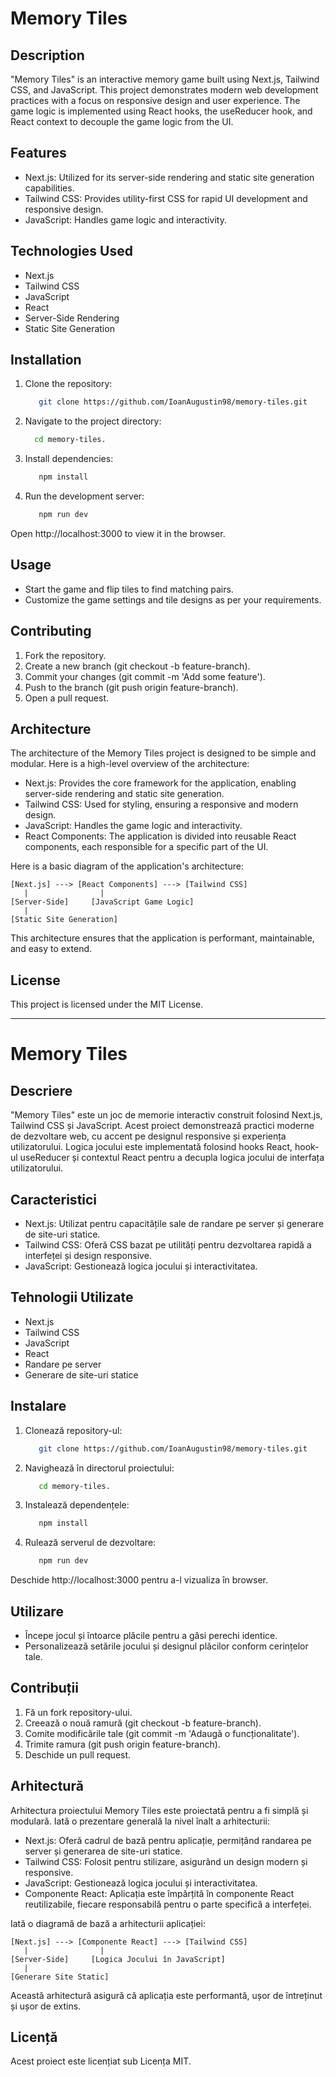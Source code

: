 # Memory Tiles

## Description
"Memory Tiles" is an interactive memory game built using Next.js, Tailwind CSS, and JavaScript. This project demonstrates modern web development practices with a focus on responsive design and user experience. The game logic is implemented using React hooks, the useReducer hook, and React context to decouple the game logic from the UI.

## Features
- Next.js: Utilized for its server-side rendering and static site generation capabilities.
- Tailwind CSS: Provides utility-first CSS for rapid UI development and responsive design.
- JavaScript: Handles game logic and interactivity.

## Technologies Used
- Next.js
- Tailwind CSS
- JavaScript
- React
- Server-Side Rendering
- Static Site Generation

## Installation
1. Clone the repository:
   ```bash
      git clone https://github.com/IoanAugustin98/memory-tiles.git
   ```
2. Navigate to the project directory:
    ```bash
      cd memory-tiles.
   ```
3. Install dependencies:
   ```bash
      npm install
   ```
4. Run the development server:
   ```bash
      npm run dev
    ```
Open http://localhost:3000 to view it in the browser.

## Usage
- Start the game and flip tiles to find matching pairs.
- Customize the game settings and tile designs as per your requirements.

## Contributing
1. Fork the repository.
2. Create a new branch (git checkout -b feature-branch).
3. Commit your changes (git commit -m 'Add some feature').
4. Push to the branch (git push origin feature-branch).
5. Open a pull request.

## Architecture

The architecture of the Memory Tiles project is designed to be simple and modular. Here is a high-level overview of the architecture:

- Next.js: Provides the core framework for the application, enabling server-side rendering and static site generation.
- Tailwind CSS: Used for styling, ensuring a responsive and modern design.
- JavaScript: Handles the game logic and interactivity.
- React Components: The application is divided into reusable React components, each responsible for a specific part of the UI.

Here is a basic diagram of the application's architecture:
```
[Next.js] ---> [React Components] ---> [Tailwind CSS]
   |                |
[Server-Side]     [JavaScript Game Logic]
   |
[Static Site Generation]
```
This architecture ensures that the application is performant, maintainable, and easy to extend.

## License
This project is licensed under the MIT License.

---

# Memory Tiles

## Descriere
"Memory Tiles" este un joc de memorie interactiv construit folosind Next.js, Tailwind CSS și JavaScript. Acest proiect demonstrează practici moderne de dezvoltare web, cu accent pe designul responsive și experiența utilizatorului. Logica jocului este implementată folosind hooks React, hook-ul useReducer și contextul React pentru a decupla logica jocului de interfața utilizatorului.

## Caracteristici
- Next.js: Utilizat pentru capacitățile sale de randare pe server și generare de site-uri statice.
- Tailwind CSS: Oferă CSS bazat pe utilități pentru dezvoltarea rapidă a interfeței și design responsive.
- JavaScript: Gestionează logica jocului și interactivitatea.

## Tehnologii Utilizate
- Next.js
- Tailwind CSS
- JavaScript
- React
- Randare pe server
- Generare de site-uri statice

## Instalare
1. Clonează repository-ul:
   ```bash
      git clone https://github.com/IoanAugustin98/memory-tiles.git
   ```
3. Navighează în directorul proiectului:
   ```bash
      cd memory-tiles.
   ```
5. Instalează dependențele:
   ```bash
      npm install
   ```
7. Rulează serverul de dezvoltare:
   ```bash
      npm run dev
    ```
Deschide http://localhost:3000 pentru a-l vizualiza în browser.

## Utilizare
- Începe jocul și întoarce plăcile pentru a găsi perechi identice.
- Personalizează setările jocului și designul plăcilor conform cerințelor tale.

## Contribuții
1. Fă un fork repository-ului.
2. Creează o nouă ramură (git checkout -b feature-branch).
3. Comite modificările tale (git commit -m 'Adaugă o funcționalitate').
4. Trimite ramura (git push origin feature-branch).
5. Deschide un pull request.

## Arhitectură

Arhitectura proiectului Memory Tiles este proiectată pentru a fi simplă și modulară. Iată o prezentare generală la nivel înalt a arhitecturii:

- Next.js: Oferă cadrul de bază pentru aplicație, permițând randarea pe server și generarea de site-uri statice.
- Tailwind CSS: Folosit pentru stilizare, asigurând un design modern și responsive.
- JavaScript: Gestionează logica jocului și interactivitatea.
- Componente React: Aplicația este împărțită în componente React reutilizabile, fiecare responsabilă pentru o parte specifică a interfeței.

Iată o diagramă de bază a arhitecturii aplicației:
```
[Next.js] ---> [Componente React] ---> [Tailwind CSS]
   |                |
[Server-Side]     [Logica Jocului în JavaScript]
   |
[Generare Site Static]
```
Această arhitectură asigură că aplicația este performantă, ușor de întreținut și ușor de extins.

## Licență
Acest proiect este licențiat sub Licența MIT.
